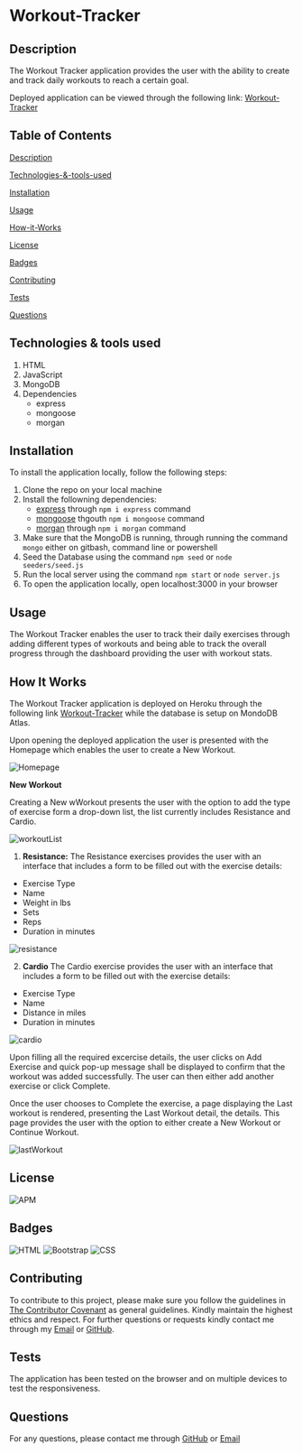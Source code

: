 # Workout-Tracker
## Description
The Workout Tracker application provides the user with the ability to create and track daily workouts to reach a certain goal. 

Deployed application can be viewed through the following link: [Workout-Tracker](https://stormy-escarpment-39241.herokuapp.com/?id=60a564413b7e1600151330d6)

## Table of Contents

[Description](#Description)

[Technologies-&-tools-used](#Technologies-&-tools-used)

[Installation](#Installation)

[Usage](#usage)

[How-it-Works](#How-it-Works)

[License](#License)

[Badges](#Badges)

[Contributing](#contributing)

[Tests](#tests)

[Questions](#questions)

## Technologies & tools used
1. HTML
2. JavaScript
3. MongoDB
4. Dependencies
    * express
    * mongoose
    * morgan

## Installation
To install the application locally, follow the following steps:
1. Clone the repo on your local machine
3. Install the followning dependencies:
    * [express](https://www.npmjs.com/package/express) through `npm i express` command
    * [mongoose](https://www.npmjs.com/package/mongoose) thgouth `npm i mongoose` command
    * [morgan](https://www.npmjs.com/package/morgan) through `npm i morgan` command
4. Make sure that the MongoDB is running, through running the command `mongo` either on gitbash, command line or powershell
5. Seed the Database using the command `npm seed` or `node seeders/seed.js`
6. Run the local server using the command `npm start` or `node server.js`
7. To open the application locally, open localhost:3000 in your browser

## Usage
The Workout Tracker enables the user to track their daily exercises through adding different types of workouts and being able to track the overall progress through the dashboard providing the user with workout stats.

## How It Works
The Workout Tracker application is deployed on Heroku through the following link [Workout-Tracker](https://stormy-escarpment-39241.herokuapp.com/?id=60a564413b7e1600151330d6) while the database is setup on MondoDB Atlas.

Upon opening the deployed application the user is presented with the Homepage which enables the user to create a New Workout. 

![Homepage](./assets/images/HomepageFinal.png)

**New Workout** 

Creating a New wWorkout presents the user with the option to add the type of exercise form a drop-down list, the list currently includes Resistance and Cardio.

![workoutList](./assets/images/workoutList.png)

1. **Resistance:** 
The Resistance exercises provides the user with an interface that includes a form to be filled out with the exercise details: 
* Exercise Type
* Name 
* Weight in lbs 
* Sets 
* Reps 
* Duration in minutes

![resistance](./assets/images/resistance.png)

2. **Cardio**
The Cardio exercise provides the user with an interface that includes a form to be filled out with the exercise details:
* Exercise Type
* Name
* Distance in miles
* Duration in minutes

![cardio](./assets/images/cardio.png)


Upon filling all the required excercise details, the user clicks on Add Exercise and quick pop-up message shall be displayed to confirm that the workout was added successfully. The user can then either add another exercise or click Complete. 

Once the user chooses to Complete the exercise, a page displaying the Last workout is rendered, presenting the Last Workout detail, the details. This page provides the user with the option to either create a New Workout or Continue Workout.

![lastWorkout](./assets/images/lastWorkout.png)



## License
![APM](https://img.shields.io/apm/l/README)

## Badges

![HTML](https://img.shields.io/badge/HTML-blue)
![Bootstrap](https://img.shields.io/badge/Bootstrap-blue)
![CSS](https://img.shields.io/badge/CSS-blue)

## Contributing 

To contribute to this project, please make sure you follow the guidelines in [The Contributor Covenant](https://www.contributor-covenant.org/) as general guidelines.
Kindly maintain the highest ethics and respect. For further questions or requests kindly contact me through my [Email](mailto:noha_ashraf85@hotmail.com) or [GitHub](https://github.com/NohaAshraf85).

## Tests
The application has been tested on the browser and on multiple devices to test the responsiveness.

## Questions
For any questions, please contact me through [GitHub](https://github.com/NohaAshraf85) 
or [Email](mailto:noha_ashraf85@hotmail.com)